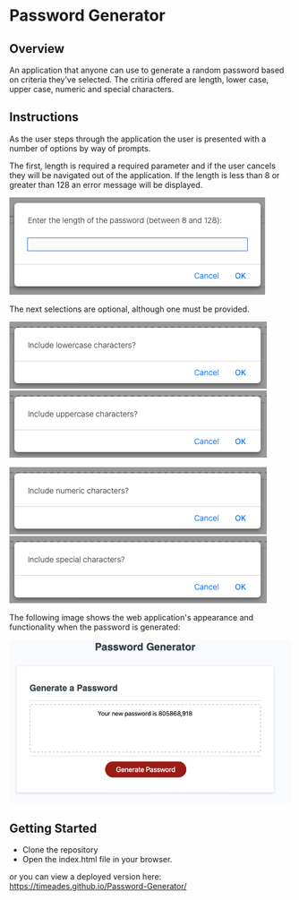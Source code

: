 # Password Generator

## Overview

An application that anyone can use to generate a random password based on criteria they’ve selected. The critiria offered are length, lower case, upper case, numeric and special characters.

## Instructions

As the user steps through the application the user is presented with a number of options by way of prompts.

The first, length is required a required parameter and if the user cancels they will be navigated out of the application. If the length is less than 8 or greater than 128 an error message will be displayed.

![choose password length](./assets/length.png)

The next selections are optional, although one must be provided.

![choose lower case letters](./assets/lowerCase.png) ![choose upper case letters](./assets/upperCase.png)

![choose numeric characters](./assets/numeric.png) ![choose special characters](./assets/special.png)


The following image shows the web application's appearance and functionality when the password is generated:

![password generator demo](./assets/output.png)


## Getting Started

* Clone the repository
* Open the index.html file in your browser.

or you can view a deployed version here: https://timeades.github.io/Password-Generator/

